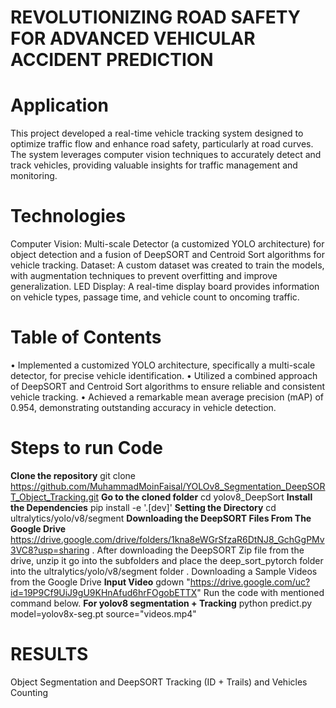 # REVOLUTIONIZING ROAD SAFETY FOR ADVANCED VEHICULAR ACCIDENT PREDICTION
# Application
  This project developed a real-time vehicle tracking system designed to optimize traffic flow and enhance road safety, particularly at road curves. The system leverages computer vision techniques to accurately detect and track vehicles, providing valuable insights for traffic management and monitoring.
# Technologies
  Computer Vision: Multi-scale Detector (a customized YOLO architecture) for object detection and a fusion of DeepSORT and Centroid Sort algorithms for vehicle tracking.
Dataset: A custom dataset was created to train the models, with augmentation techniques to prevent overfitting and improve generalization.
LED Display: A real-time display board provides information on vehicle types, passage time, and vehicle count to oncoming traffic.
# Table of Contents 
•	Implemented a customized YOLO architecture, specifically a multi-scale detector, for precise vehicle identification.
•	Utilized a combined approach of DeepSORT and Centroid Sort algorithms to ensure reliable and consistent vehicle tracking.
•	Achieved a remarkable mean average precision (mAP) of 0.954, demonstrating outstanding accuracy in vehicle detection.
# Steps to run Code
**Clone the repository**
git clone https://github.com/MuhammadMoinFaisal/YOLOv8_Segmentation_DeepSORT_Object_Tracking.git
**Go to the cloned folder**
cd yolov8_DeepSort
**Install the Dependencies**
pip install -e '.[dev]'
**Setting the Directory**
cd ultralytics/yolo/v8/segment
**Downloading the DeepSORT Files From The Google Drive**
https://drive.google.com/drive/folders/1kna8eWGrSfzaR6DtNJ8_GchGgPMv3VC8?usp=sharing
. After downloading the DeepSORT Zip file from the drive, unzip it go into the subfolders and place the deep_sort_pytorch folder into the ultralytics/yolo/v8/segment folder
. Downloading a Sample Videos from the Google Drive
**Input Video**
gdown "https://drive.google.com/uc?id=19P9Cf9UiJ9gU9KHnAfud6hrFOgobETTX"
Run the code with mentioned command below.
**For yolov8 segmentation + Tracking**
python predict.py model=yolov8x-seg.pt source="videos.mp4"
# RESULTS
Object Segmentation and DeepSORT Tracking (ID + Trails) and Vehicles Counting



